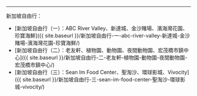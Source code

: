 ---
新加坡自由行：
* [新加坡自由行（一）：ABC River Valley、新達城、金沙賭場、濱海灣花園、珍寶海鮮]({{ site.baseurl }}/新加坡自由行-一-abc-river-valley-新達城-金沙賭場-濱海灣花園-珍寶海鮮/)
* [新加坡自由行（二）：老友軒、植物園、動物園、夜間動物園、宏茂橋市鎮中心]({{ site.baseurl }}/新加坡自由行-二-老友軒-植物園-動物園-夜間動物園-宏茂橋市鎮中心/)
* [新加坡自由行（三）：Sean Im Food Center、聖淘沙、環球影城、Vivocity]({{ site.baseurl }}/新加坡自由行-三-sean-im-food-center-聖淘沙-環球影城-vivocity/)
